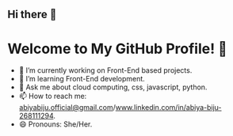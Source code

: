 ## Hi there 👋
# Welcome to My GitHub Profile! 👋
- 🔭 I’m currently working on Front-End based projects.
- 🌱 I’m learning Front-End development.
- 💬 Ask me about cloud computing, css, javascript, python.
- 📫 How to reach me: abiyabiju.official@gmail.com/www.linkedin.com/in/abiya-biju-268111294.
- 😄 Pronouns: She/Her.

<!--
**abiya005/abiya005** is a ✨ _special_ ✨ repository because its `README.md` (this file) appears on your GitHub profile.

Here are some ideas to get you started:

- 🔭 I’m currently working on ...
- 🌱 I’m currently learning ...
- 👯 I’m looking to collaborate on ...
- 🤔 I’m looking for help with ...
- 💬 Ask me about ...
- 📫 How to reach me: ...
- 😄 Pronouns: ...
- ⚡ Fun fact: ...
-->

